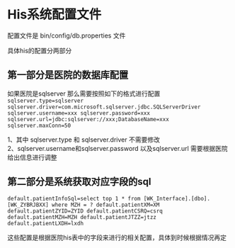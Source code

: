 # His系统配置文件

配置文件是 bin/config/db.properties 文件

具体his的配置分两部分

## 第一部分是医院的数据库配置

如果医院是sqlserver 那么需要按照如下的格式进行配置
`
sqlserver.type=sqlserver
sqlserver.driver=com.microsoft.sqlserver.jdbc.SQLServerDriver
sqlserver.username=xxx
sqlserver.password=xxx
sqlserver.url=jdbc:sqlserver://xxx;DatabaseName=xxx
sqlserver.maxConn=50
`

1、其中 sqlserver.type 和 sqlserver.driver 不需要修改 <br>
2、sqlserver.username和sqlserver.password 以及sqlserver.url 需要根据医院给出信息进行调整




## 第二部分是系统获取对应字段的sql


`
default.patientInfoSql=select top 1 * from [WK_Interface].[dbo].[WK_ZYBRJBXX] where MZH = ?
default.patientXM=XM
default.patientZYID=ZYID
default.patientCSRQ=csrq
default.patientMZH=MZH
default.patientJTZZ=jtzz
default.patientLXDH=lxdh
`

这些配置是根据医院his表中的字段来进行的相关配置，具体到时候根据情况再定


